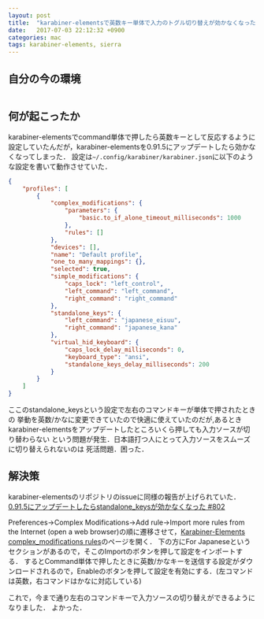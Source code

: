 ```yaml
---
layout: post
title:  "karabiner-elementsで英数キー単体で入力のトグル切り替えが効かなくなった"
date:   2017-07-03 22:12:32 +0900
categories: mac
tags: karabiner-elements, sierra
---
```


## 自分の今の環境
```sh

```

## 何が起こったか

karabiner-elementsでcommand単体で押したら英数キーとして反応するように設定していたんだが，karabiner-elementsを0.91.5にアップデートしたら効かなくなってしまった．
設定は`~/.config/karabiner/karabiner.json`に以下のような設定を書いて動作させていた．

```json
{
    "profiles": [
        {
            "complex_modifications": {
                "parameters": {
                    "basic.to_if_alone_timeout_milliseconds": 1000
                },
                "rules": []
            },
            "devices": [],
            "name": "Default profile",
            "one_to_many_mappings": {},
            "selected": true,
            "simple_modifications": {
                "caps_lock": "left_control",
                "left_command": "left_command",
                "right_command": "right_command"
            },
            "standalone_keys": {
                "left_command": "japanese_eisuu",
                "right_command": "japanese_kana"
            },
            "virtual_hid_keyboard": {
                "caps_lock_delay_milliseconds": 0,
                "keyboard_type": "ansi",
                "standalone_keys_delay_milliseconds": 200
            }
        }
    ]
}
```

ここのstandalone_keysという設定で左右のコマンドキーが単体で押されたときの
挙動を英数/かなに変更できていたので快適に使えていたのだが,あるとき
karabiner-elementsをアップデートしたところいくら押しても入力ソースが切り替わらない
という問題が発生．日本語打つ人にとって入力ソースをスムーズに切り替えられないのは
死活問題．困った．

## 解決策
karabiner-elementsのリポジトリのissueに同様の報告が上げられていた．
[0.91.5にアップデートしたらstandalone_keysが効かなくなった #802](https://github.com/tekezo/Karabiner-Elements/issues/802)

Preferences→Complex Modifications→Add rule→Import more rules from the Internet (open a web browser)の順に遷移させて，[Karabiner-Elements complex_modifications rules](https://pqrs.org/osx/karabiner/complex_modifications/)のページを開く．
下の方にFor Japaneseというセクションがあるので，そこのImportのボタンを押して設定をインポートする．
するとCommand単体で押したときに英数/かなキーを送信する設定がダウンロードされるので，Enableのボタンを押して設定を有効にする．(左コマンドは英数，右コマンドはかなに対応している)

これで，今まで通り左右のコマンドキーで入力ソースの切り替えができるようになりました．
よかった．
